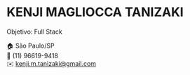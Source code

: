 # KENJI MAGLIOCCA TANIZAKI
Objetivo: Full Stack

:house:    São Paulo/SP <br>
:iphone:   (11) 96619-9418 <br>
:envelope:  kenji.m.tanizaki@gmail.com
